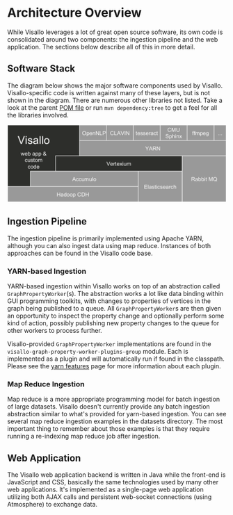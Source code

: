 # Architecture Overview

While Visallo leverages a lot of great open source software, its own code is consolidated around two components: the
ingestion pipeline and the web application. The sections below describe all of this in more detail.

## Software Stack

The diagram below shows the major software components used by Visallo. Visallo-specific code is written against many of
these layers, but is not shown in the diagram. There are numerous other libraries not listed. Take a look at the parent
[POM file](../pom.xml) or run `mvn dependency:tree` to get a feel for all the libraries involved.

![Visallo Software Stack](img/visallo-software-stack.png)

## Ingestion Pipeline

The ingestion pipeline is primarily implemented using Apache YARN, although you can also ingest data using map reduce.
Instances of both approaches can be found in the Visallo code base.

### YARN-based Ingestion

YARN-based ingestion within Visallo works on top of an abstraction called `GraphPropertyWorker`(s). The abstraction
works a lot like data binding within GUI programming toolkits, with changes to properties of vertices in the graph
being published to a queue. All `GraphPropertyWorker`s are then given an opportunity to inspect the property change and
optionally perform some kind of action, possibly publishing new property changes to the queue for other workers to
process further.

Visallo-provided `GraphPropertyWorker` implementations are found in the `visallo-graph-property-worker-plugins-group` module.
Each is implemented as a plugin and will automatically run if found in the classpath. Please see
the [yarn features](features.md) page for more information about each plugin.

### Map Reduce Ingestion

Map reduce is a more appropriate programming model for batch ingestion of large datasets. Visallo doesn't currently
provide any batch ingestion abstraction similar to what's provided for yarn-based ingestion. You can see several map
reduce ingestion examples in the datasets directory. The most important thing to remember about those examples
is that they require running a re-indexing map reduce job after ingestion.

## Web Application

The Visallo web application backend is written in Java while the front-end is JavaScript and CSS, basically the same
technologies used by many other web applications. It's implemented as a single-page web application utilizing both
AJAX calls and persistent web-socket connections (using Atmosphere) to exchange data.

